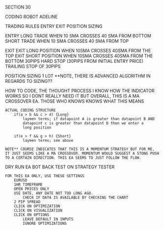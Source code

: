 
SECTION 30

CODING ROBOT ADELINE

TRADING RULES
    ENTRY
    EXIT
    POSITION SIZING

ENTRY
    LONG TRADE WHEN 10 SMA CROSSES 40 SMA FROM BOTTOM
    SHORT TRADE WHEN 10 SMA CROSSES 40 SMA FROM TOP

EXIT
    EXIT LONG POSITION WHEN 10SMA CROSSES 40SMA FROM THE TOP
    EXIT SHORT POSITION WHEN 10SMA CROSSES 40SMA FROM THE BOTTOM
    30PIPS HARD STOP (30PIPS FROM INITIAL ENTRY PRICE)
    TRAILING STOP OF 30PIPS

POSITION SIZING
    1 LOT
    **NOTE, THERE IS ADVANCED ALGORITHM IN REGARDS TO SIZING??

HOW TO CODE, THE THOUGHT PROCESS
    I KNOW HOW THE INDICATOR WORKS SO I DONT REALLY NEED IT
    BUT OVERALL, THIS IS A MA CROSSOVER EA.
    THOSE WHO KNOWS KNOWS WHAT THIS MEANS

    ACTUAL CODING STRUCTURE
        if(a > b && c > d) {Long}
            laymen terms; if datapoint A is greater than datapoint B AND 
            datapoint c is greater than datapoint D then we enter a 
            long position

        if(e > f && g > h) {Short}
            laymen terms; see above

    NOTE** COURSE INDICATES THAT THIS IS A MOMENTUM STRATEGY BUT FOR ME,
    IT JUST SEEMS LIKE A MA CROSSOVER. MOMENTUM WOULD SUGGEST A STONG PUSH
    TO A CERTAIN DIRECTION. THIS EA SEEMS TO JUST FOLLOW THE FLOW.

DRY RUN EA BOT
    BACK TEST ON STRATEGY TESTER
    
    FOR THIS EA ONLY, USE THESE SETTINGS
        EURUSD
        1HR TIMEFRAME
        OPEN PRICES ONLY
        USE DATE, ANY DATE NOT TOO LONG AGO.
            CHECK IF DATA IS AVAILABLE BY CHECKING THE CHART
        2 PIP SPREAD
        CLICK ON OPTIMIZATION
        CLICK ON VISUALIZATION
        CLICK ON OPTIONS
            LEAVE DEFAULT IN INPUTS
            IGNORE OPTIMIZATIONS